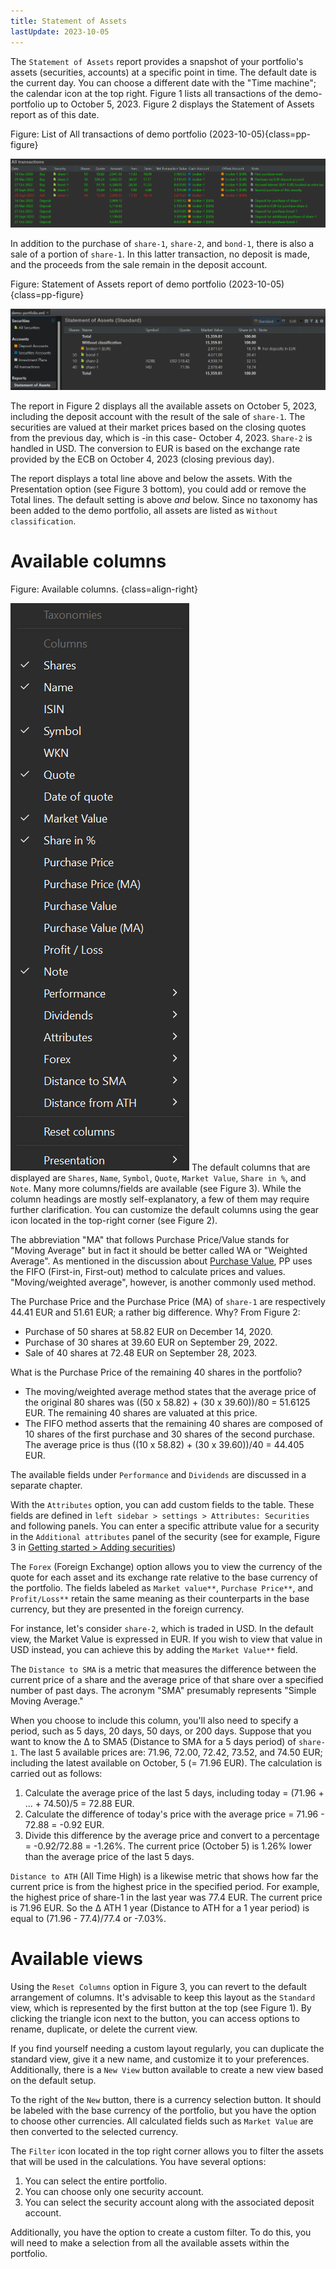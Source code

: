 ```yaml
---
title: Statement of Assets
lastUpdate: 2023-10-05
---
```


The `Statement of Assets` report provides a snapshot of your portfolio's assets (securities, accounts) at a specific point in time. The default date is the current day. You can choose a different date with the "Time machine"; the calendar icon at the top right. Figure 1 lists all transactions of the demo-portfolio up to October 5, 2023. Figure 2 displays the Statement of Assets report as of this date.

Figure: List of All transactions of demo portfolio (2023-10-05){class=pp-figure}

![](../../../images/sb-all-transactions.png)

In addition to the purchase of `share-1`, `share-2`, and `bond-1`, there is also a sale of a portion of `share-1`. In this latter transaction, no deposit is made, and the proceeds from the sale remain in the deposit account.

Figure: Statement of Assets report of demo portfolio (2023-10-05){class=pp-figure}

![](../../../images/sb-reports-statement.png)

The report in Figure 2 displays all the available assets on October 5, 2023, including the deposit account with the result of the sale of `share-1`. The securities are valued at their market prices based on the closing quotes from the previous day, which is -in this case- October 4, 2023. `Share-2` is handled in USD. The conversion to EUR is based on the exchange rate provided by the ECB on October 4, 2023 (closing previous day).

The report displays a total line above and below the assets. With the Presentation option (see Figure 3 bottom), you could add or remove the Total lines. The default setting is above *and* below. Since no taxonomy has been added to the demo portfolio, all assets are listed as `Without classification`.

# Available columns

Figure: Available columns. {class=align-right}

![](../../../images/sb-reports-statement-gear-icon.png)
The default columns that are displayed are `Shares`, `Name`, `Symbol`, `Quote`, `Market Value`, `Share in %`, and `Note`. Many more columns/fields are available (see Figure 3). While the column headings are mostly self-explanatory, a few of them may require further clarification. You can customize the default columns using the gear icon located in the top-right corner (see Figure 2).

The abbreviation "MA" that follows Purchase Price/Value stands for "Moving Average" but in fact it should be better called WA or "Weighted Average". As mentioned in the discussion about [Purchase Value](../../../concepts/purchase-value.md), PP uses the FIFO (First-in, First-out) method to calculate prices and values. "Moving/weighted average", however, is another commonly used method.

The Purchase Price and the Purchase Price (MA) of `share-1` are respectively 44.41 EUR and 51.61 EUR; a rather big difference. Why? From Figure 2:

- Purchase of 50 shares at 58.82 EUR on December 14, 2020.
- Purchase of 30 shares at 39.60 EUR on September 29, 2022.
- Sale of 40 shares at 72.48 EUR on September 28, 2023.

What is the Purchase Price of the remaining 40 shares in the portfolio?

- The moving/weighted average method states that the average price of the original 80 shares was ((50 x 58.82) + (30 x 39.60))/80 = 51.6125 EUR. The remaining 40 shares are valuated at this price.
- The FIFO method asserts that the remaining 40 shares are composed of 10 shares of the first purchase and 30 shares of the second purchase. The average price is thus ((10 x 58.82) + (30 x 39.60))/40 = 44.405 EUR.

The available fields under `Performance` and `Dividends` are discussed in a separate chapter.

With the `Attributes` option, you can add custom fields to the table. These fields are defined in `left sidebar > settings > Attributes: Securities` and following panels. You can enter a specific attribute value for a security in the `Additional attributes` panel of the security (see for example, Figure 3 in [Getting started > Adding securities](../../../getting-started/adding-securities.md))

The `Forex` (Foreign Exchange) option allows you to view the currency of the quote for each asset and its exchange rate relative to the base currency of the portfolio. The fields labeled as `Market value**`, `Purchase Price**`, and `Profit/Loss**` retain the same meaning as their counterparts in the base currency, but they are presented in the foreign currency.

For instance, let's consider `share-2`, which is traded in USD. In the default view, the Market Value is expressed in EUR. If you wish to view that value in USD instead, you can achieve this by adding the `Market Value**` field.

The `Distance to SMA` is a metric that measures the difference between the current price of a share and the average price of that share over a specified number of past days. The acronym "SMA" presumably represents "Simple Moving Average."

When you choose to include this column, you'll also need to specify a period, such as 5 days, 20 days, 50 days, or 200 days. Suppose that you want to know the &Delta; to SMA5 (Distance to SMA for a 5 days period) of `share-1`. The last 5 available prices are: 71.96, 72.00, 72.42, 73.52, and 74.50 EUR; including the latest available on October, 5 (= 71.96 EUR). The calculation is carried out as follows:

1. Calculate the average price of the last 5 days, including today = (71.96 + ... + 74.50)/5 = 72.88 EUR.
2. Calculate the difference of today's price with the average price = 71.96 - 72.88 = -0.92 EUR.
3. Divide this difference by the average price and convert to a percentage = -0.92/72.88 = -1.26%. The current price (October 5) is 1.26% lower than the average price of the last 5 days.

`Distance to ATH` (All Time High) is a likewise metric that shows how far the current price is from the highest price in the specified period. For example, the highest price of share-1 in the last year was 77.4 EUR. The current price is 71.96 EUR. So the &Delta; ATH 1 year (Distance to ATH for a 1 year period) is equal to (71.96 - 77.4)/77.4 or -7.03%. 

 # Available views

Using the `Reset Columns` option in Figure 3, you can revert to the default arrangement of columns. It's advisable to keep this layout as the `Standard` view, which is represented by the first button at the top (see Figure 1). By clicking the triangle icon next to the button, you can access options to rename, duplicate, or delete the current view.

If you find yourself needing a custom layout regularly, you can duplicate the standard view, give it a new name, and customize it to your preferences. Additionally, there is a `New View` button available to create a new view based on the default setup.

To the right of the `New` button, there is a currency selection button. It should be labeled with the base currency of the portfolio, but you have the option to choose other currencies. All calculated fields such as `Market Value` are then converted to the selected currency.

The `Filter` icon located in the top right corner allows you to filter the assets that will be used in the calculations. You have several options:

1. You can select the entire portfolio.
2. You can choose only one security account.
3. You can select the security account along with the associated deposit account.

Additionally, you have the option to create a custom filter. To do this, you will need to make a selection from all the available assets within the portfolio.



 
